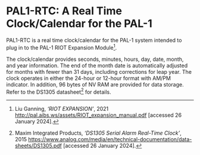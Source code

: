 # PAL1-RTC: A Real Time Clock/Calendar for the PAL-1

PAL1-RTC is a real time clock/calendar for the PAL-1 system intended to plug in to the PAL-1 RIOT Expansion Module[^1].

The clock/calendar provides seconds, minutes, hours, day, date, month, and year information. The end of the month date is automatically adjusted for months with fewer than 31 days, including corrections for leap year. The clock operates in either the 24-hour or 12-hour format with AM/PM indicator. In addition, 96 bytes of NV RAM are provided for data storage. Refer to the DS1305 datasheet[^2] for details.

[^1]: Liu Ganning, _‘RIOT EXPANSION’_, 2021 <http://pal.aibs.ws/assets/RIOT_expansion_manual.pdf> [accessed 26 January 2024].
[^2]: Maxim Integrated Products, _‘DS1305
Serial Alarm Real-Time Clock’_, 2015 <https://www.analog.com/media/en/technical-documentation/data-sheets/DS1305.pdf> [accessed 26 January 2024].
